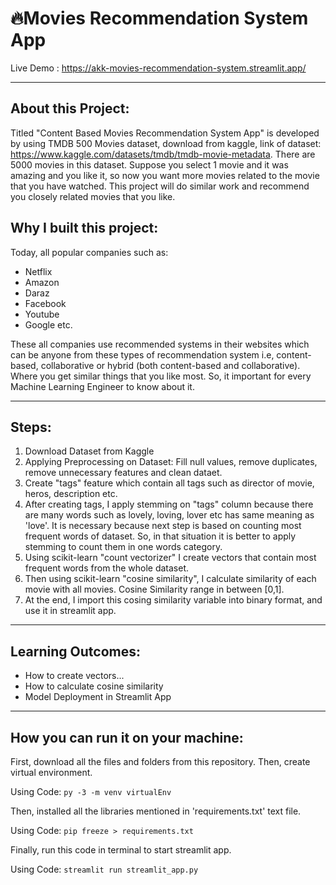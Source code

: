 # 🔥Movies Recommendation System App

Live Demo : https://akk-movies-recommendation-system.streamlit.app/

---------------------------------------

## About this Project:

Titled "Content Based Movies Recommendation System App" is developed by using TMDB 500 Movies dataset, download from kaggle, link of dataset: https://www.kaggle.com/datasets/tmdb/tmdb-movie-metadata. There are 5000 movies in this dataset. Suppose you select 1 movie and it was amazing and you like it, so now you want more movies related to the movie that you have watched. This project will do similar work and recommend you closely related movies that you like.

## Why I built this project:

Today, all popular companies such as: 

<ul>
  <li>Netflix</li>
  <li>Amazon</li>
  <li>Daraz</li>
  <li>Facebook</li>
  <li>Youtube</li>
  <li>Google etc.</li>
</ul>
  
These all companies use recommended systems in their websites which can be anyone from these types of recommendation system i.e, content-based, collaborative or hybrid (both content-based and collaborative). Where you get similar things that you like most. So, it important for every Machine Learning Engineer to know about it.

---------------------------------------

## Steps:

<ol type="1">
  <li>Download Dataset from Kaggle</li>
  <li>Applying Preprocessing on Dataset: Fill null values, remove duplicates, remove unnecessary features and clean dataet.</li>
  <li>Create "tags" feature which contain all tags such as director of movie, heros, description etc.</li>
  <li>After creating tags, I apply stemming on "tags" column because there are many words such as lovely, loving, lover etc has same meaning as 'love'. It is necessary because next step is based on counting most frequent words of dataset. So, in that situation it is better to apply stemming to count them in one words category.</li>
  <li>Using scikit-learn "count vectorizer" I create vectors that contain most frequent words from the whole dataset.</li>
  <li>Then using scikit-learn "cosine similarity", I calculate similarity of each movie with all movies. Cosine Similarity range in between [0,1].</li>
  <li>At the end, I import this cosing similarity variable into binary format, and use it in streamlit app.</li>
</ol>

---------------------------------------

## Learning Outcomes:

<ul>
  <li>How to create vectors...</li>
  <li>How to calculate cosine similarity</li>
  <li>Model Deployment in Streamlit App</li>
</ul>

---------------------------------------

## How you can run it on your machine:

First, download all the files and folders from this repository. Then, create virtual environment.

Using Code:
```py -3 -m venv virtualEnv```

Then, installed all the libraries mentioned in 'requirements.txt' text file. 

Using Code:
```pip freeze > requirements.txt```

Finally, run this code in terminal to start streamlit app.

Using Code:
```streamlit run streamlit_app.py```
